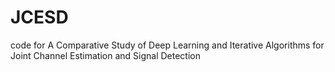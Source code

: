 # JCESD
code for A Comparative Study of Deep Learning and Iterative Algorithms for Joint Channel Estimation and Signal Detection
